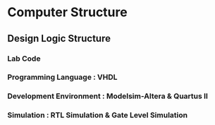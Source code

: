# Computer Structure
## Design Logic Structure
### Lab Code
### Programming Language : VHDL
### Development Environment : Modelsim-Altera & Quartus II
### Simulation : RTL Simulation & Gate Level Simulation
